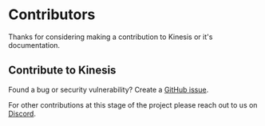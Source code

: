 # Contributors

Thanks for considering making a contribution to Kinesis or it's documentation.

## Contribute to Kinesis

Found a bug or security vulnerability? Create a [GitHub issue](https://github.com/iotaledger/kinesis/issues/new/choose). 

For other contributions at this stage of the project please reach out to us on [Discord](https://discord.iota.org).
